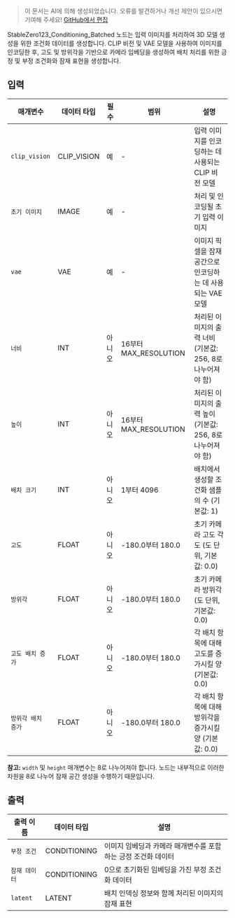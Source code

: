 > 이 문서는 AI에 의해 생성되었습니다. 오류를 발견하거나 개선 제안이 있으시면 기여해 주세요! [GitHub에서 편집](https://github.com/Comfy-Org/embedded-docs/blob/main/comfyui_embedded_docs/docs/StableZero123_Conditioning_Batched/ko.md)

StableZero123_Conditioning_Batched 노드는 입력 이미지를 처리하여 3D 모델 생성을 위한 조건화 데이터를 생성합니다. CLIP 비전 및 VAE 모델을 사용하여 이미지를 인코딩한 후, 고도 및 방위각을 기반으로 카메라 임베딩을 생성하여 배치 처리를 위한 긍정 및 부정 조건화와 잠재 표현을 생성합니다.

## 입력

| 매개변수 | 데이터 타입 | 필수 | 범위 | 설명 |
|-----------|-----------|----------|-------|-------------|
| `clip_vision` | CLIP_VISION | 예 | - | 입력 이미지를 인코딩하는 데 사용되는 CLIP 비전 모델 |
| `초기 이미지` | IMAGE | 예 | - | 처리 및 인코딩될 초기 입력 이미지 |
| `vae` | VAE | 예 | - | 이미지 픽셀을 잠재 공간으로 인코딩하는 데 사용되는 VAE 모델 |
| `너비` | INT | 아니오 | 16부터 MAX_RESOLUTION | 처리된 이미지의 출력 너비 (기본값: 256, 8로 나누어져야 함) |
| `높이` | INT | 아니오 | 16부터 MAX_RESOLUTION | 처리된 이미지의 출력 높이 (기본값: 256, 8로 나누어져야 함) |
| `배치 크기` | INT | 아니오 | 1부터 4096 | 배치에서 생성할 조건화 샘플의 수 (기본값: 1) |
| `고도` | FLOAT | 아니오 | -180.0부터 180.0 | 초기 카메라 고도 각도 (도 단위, 기본값: 0.0) |
| `방위각` | FLOAT | 아니오 | -180.0부터 180.0 | 초기 카메라 방위각 (도 단위, 기본값: 0.0) |
| `고도 배치 증가` | FLOAT | 아니오 | -180.0부터 180.0 | 각 배치 항목에 대해 고도를 증가시킬 양 (기본값: 0.0) |
| `방위각 배치 증가` | FLOAT | 아니오 | -180.0부터 180.0 | 각 배치 항목에 대해 방위각을 증가시킬 양 (기본값: 0.0) |

**참고:** `width` 및 `height` 매개변수는 8로 나누어져야 합니다. 노드는 내부적으로 이러한 차원을 8로 나누어 잠재 공간 생성을 수행하기 때문입니다.

## 출력

| 출력 이름 | 데이터 타입 | 설명 |
|-------------|-----------|-------------|
| `부정 조건` | CONDITIONING | 이미지 임베딩과 카메라 매개변수를 포함하는 긍정 조건화 데이터 |
| `잠재 데이터` | CONDITIONING | 0으로 초기화된 임베딩을 가진 부정 조건화 데이터 |
| `latent` | LATENT | 배치 인덱싱 정보와 함께 처리된 이미지의 잠재 표현 |

